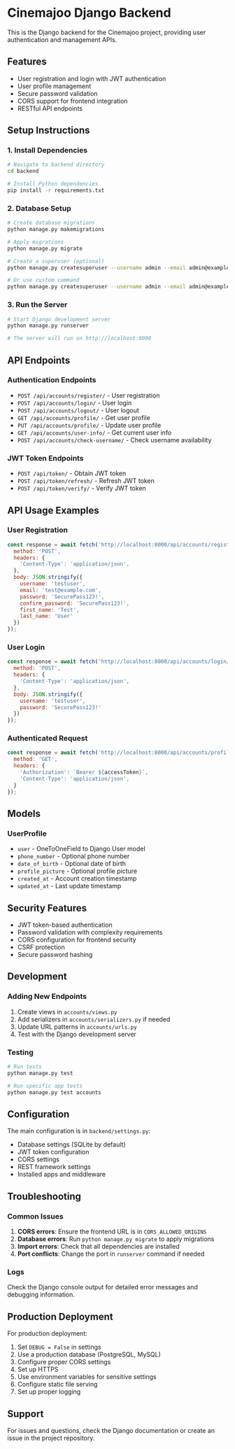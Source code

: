 # Cinemajoo Django Backend

This is the Django backend for the Cinemajoo project, providing user authentication and management APIs.

## Features

- User registration and login with JWT authentication
- User profile management
- Secure password validation
- CORS support for frontend integration
- RESTful API endpoints

## Setup Instructions

### 1. Install Dependencies

```bash
# Navigate to backend directory
cd backend

# Install Python dependencies
pip install -r requirements.txt
```

### 2. Database Setup

```bash
# Create database migrations
python manage.py makemigrations

# Apply migrations
python manage.py migrate

# Create a superuser (optional)
python manage.py createsuperuser --username admin --email admin@example.com --password your_password

# Or use custom command
python manage.py createsuperuser --username admin --email admin@example.com --password your_password
```

### 3. Run the Server

```bash
# Start Django development server
python manage.py runserver

# The server will run on http://localhost:8000
```

## API Endpoints

### Authentication Endpoints

- `POST /api/accounts/register/` - User registration
- `POST /api/accounts/login/` - User login
- `POST /api/accounts/logout/` - User logout
- `GET /api/accounts/profile/` - Get user profile
- `PUT /api/accounts/profile/` - Update user profile
- `GET /api/accounts/user-info/` - Get current user info
- `POST /api/accounts/check-username/` - Check username availability

### JWT Token Endpoints

- `POST /api/token/` - Obtain JWT token
- `POST /api/token/refresh/` - Refresh JWT token
- `POST /api/token/verify/` - Verify JWT token

## API Usage Examples

### User Registration

```javascript
const response = await fetch('http://localhost:8000/api/accounts/register/', {
  method: 'POST',
  headers: {
    'Content-Type': 'application/json',
  },
  body: JSON.stringify({
    username: 'testuser',
    email: 'test@example.com',
    password: 'SecurePass123!',
    confirm_password: 'SecurePass123!',
    first_name: 'Test',
    last_name: 'User'
  })
});
```

### User Login

```javascript
const response = await fetch('http://localhost:8000/api/accounts/login/', {
  method: 'POST',
  headers: {
    'Content-Type': 'application/json',
  },
  body: JSON.stringify({
    username: 'testuser',
    password: 'SecurePass123!'
  })
});
```

### Authenticated Request

```javascript
const response = await fetch('http://localhost:8000/api/accounts/profile/', {
  method: 'GET',
  headers: {
    'Authorization': `Bearer ${accessToken}`,
    'Content-Type': 'application/json',
  }
});
```

## Models

### UserProfile

- `user` - OneToOneField to Django User model
- `phone_number` - Optional phone number
- `date_of_birth` - Optional date of birth
- `profile_picture` - Optional profile picture
- `created_at` - Account creation timestamp
- `updated_at` - Last update timestamp

## Security Features

- JWT token-based authentication
- Password validation with complexity requirements
- CORS configuration for frontend security
- CSRF protection
- Secure password hashing

## Development

### Adding New Endpoints

1. Create views in `accounts/views.py`
2. Add serializers in `accounts/serializers.py` if needed
3. Update URL patterns in `accounts/urls.py`
4. Test with the Django development server

### Testing

```bash
# Run tests
python manage.py test

# Run specific app tests
python manage.py test accounts
```

## Configuration

The main configuration is in `backend/settings.py`:

- Database settings (SQLite by default)
- JWT token configuration
- CORS settings
- REST framework settings
- Installed apps and middleware

## Troubleshooting

### Common Issues

1. **CORS errors**: Ensure the frontend URL is in `CORS_ALLOWED_ORIGINS`
2. **Database errors**: Run `python manage.py migrate` to apply migrations
3. **Import errors**: Check that all dependencies are installed
4. **Port conflicts**: Change the port in `runserver` command if needed

### Logs

Check the Django console output for detailed error messages and debugging information.

## Production Deployment

For production deployment:

1. Set `DEBUG = False` in settings
2. Use a production database (PostgreSQL, MySQL)
3. Configure proper CORS settings
4. Set up HTTPS
5. Use environment variables for sensitive settings
6. Configure static file serving
7. Set up proper logging

## Support

For issues and questions, check the Django documentation or create an issue in the project repository.







